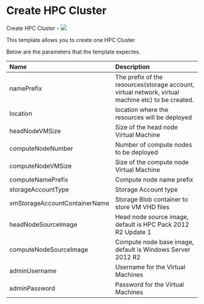 # Create HPC Cluster

Create HPC Cluster - 
<a href="https://portal.azure.com/#create/Microsoft.Template/uri/https%3A%2F%2Fraw.githubusercontent.com%2FAzure%2Fazure-quickstart-templates%2Fmaster%2Fcreate-hpc-cluster%2Fazuredeploy.json" target="_blank">
    <img src="http://azuredeploy.net/deploybutton.png"/>
</a>

This template allows you to create one HPC Cluster

Below are the parameters that the template expectes.

| Name   | Description    |
|:--- |:---|
| namePrefix | The prefix of the resources(storage account, virtual network, virtual machine etc) to be created. |
| location | location where the resources will be deployed |
| headNodeVMSize | Size of the head node Virtual Machine |
| computeNodeNumber | Number of compute nodes to be deployed |
| computeNodeVMSize | Size of the compute node Virtual Machine |
| computeNamePrefix | Compute node name prefix |
| storageAccountType | Storage Account type |
| vmStorageAccountContainerName | Storage Blob container to store VM VHD files |
| headNodeSourceImage | Head node source image, default is HPC Pack 2012 R2 Update 1 |
| computeNodeSourceImage | Compute node base image, default is Windows Server 2012 R2 |
| adminUsername  | Username for the Virtual Machines  |
| adminPassword  | Password for the Virtual Machines  |